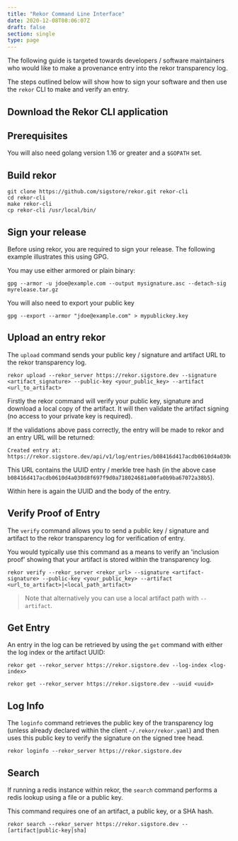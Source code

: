 ```yaml
---
title: "Rekor Command Line Interface"
date: 2020-12-08T08:06:07Z
draft: false
section: single
type: page
---
```


The following guide is targeted towards developers / software maintainers who would like to make a provenance entry into the rekor transparency log.

The steps outlined below will show how to sign your software and then use the `rekor` CLI to make and verify an entry.

## Download the Rekor CLI application

## Prerequisites

You will also need golang version 1.16 or greater and a `$GOPATH` set.

## Build rekor

```
git clone https://github.com/sigstore/rekor.git rekor-cli
cd rekor-cli
make rekor-cli
cp rekor-cli /usr/local/bin/
```

## Sign your release

Before using rekor, you are required to sign your release. The following example illustrates
this using GPG.

You may use either armored or plain binary:

```
gpg --armor -u jdoe@example.com --output mysignature.asc --detach-sig myrelease.tar.gz
```

You will also need to export your public key

```
gpg --export --armor "jdoe@example.com" > mypublickey.key
```

## Upload an entry rekor

The `upload` command sends your public key / signature and artifact URL to the rekor transparency log.

```
rekor upload --rekor_server https://rekor.sigstore.dev --signature <artifact_signature> --public-key <your_public_key> --artifact <url_to_artifact>
```

Firstly the rekor command will verify your public key, signature and download
a local copy of the artifact. It will then validate the artifact signing (no
access to your private key is required).

If the validations above pass correctly, the entry will be made to rekor and an entry URL will be returned:

```
Created entry at: https://rekor.sigstore.dev/api/v1/log/entries/b08416d417acdb0610d4a030d8f697f9d0a718024681a00fa0b9ba67072a38b5
```

This URL contains the UUID entry / merkle tree hash (in the above case `b08416d417acdb0610d4a030d8f697f9d0a718024681a00fa0b9ba67072a38b5`).

Within here is again the UUID and the body of the entry.

## Verify Proof of Entry

The `verify` command allows you to send a public key / signature and artifact to the rekor transparency log for verification of entry.

You would typically use this command as a means to verify an 'inclusion proof'
showing that your artifact is stored within the transparency log.

```
rekor verify --rekor_server <rekor_url> --signature <artifact-signature> --public-key <your_public_key> --artifact <url_to_artifact>|<local_path_artifact>
```

> Note that alternatively you can use a local artifact path with `--artifact`.

## Get Entry

An entry in the log can be retrieved by using the `get` command with either the log index or the artifact UUID:

```
rekor get --rekor_server https://rekor.sigstore.dev --log-index <log-index>
```

```
rekor get --rekor_server https://rekor.sigstore.dev --uuid <uuid>
```

## Log Info

The `loginfo` command retrieves the public key of the transparency log (unless already declared within the client `~/.rekor/rekor.yaml`)
and then uses this public key to verify the signature on the signed tree head.

```
rekor loginfo --rekor_server https://rekor.sigstore.dev
```

## Search

If running a redis instance within rekor, the `search` command performs a redis lookup using a file or a public key.

This command requires one of an artifact, a public key, or a SHA hash.

```
rekor search --rekor_server https://rekor.sigstore.dev --[artifact|public-key|sha]
```
